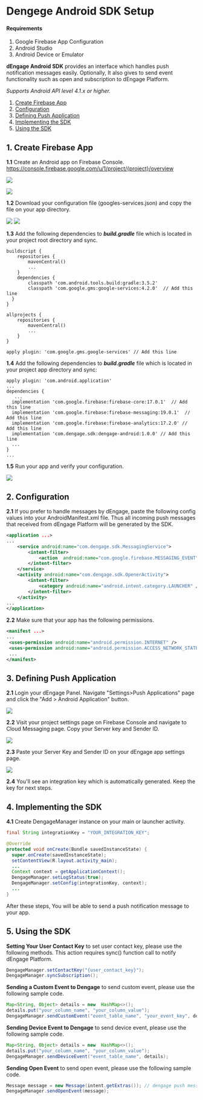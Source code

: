 
# Dengege Android SDK Setup

  

#### **Requirements**
 1. Google Firebase App Configuration
 2. Android Studio
 3. Android Device or Emulator

**dEngage Android SDK** provides an interface which handles push notification messages easily. Optionally, It also gives to send event functionality such as open and subscription to dEngage Platform.

*Supports Android API level 4.1.x or higher.*

 1. [Create Firebase App](#1-create-firebase-app)
 2.  [Configuration](#2-configuration)
 3. [Defining Push Application](#3-defining-push-application)
 4.  [Implementing the SDK](#4-implementing-the-sdk)
 5. [Using the SDK](#5-using-the-sdk)

## 1. Create Firebase App

**1.1** Create an Android app on Firebase Console. https://console.firebase.google.com/u/1/project/{project}/overview

![](./images/CreateAppStep1.png)

![](./images/CreateAppStep2.png)

**1.2** Download your configuration file  (googles-services.json) and copy the file on your app directory.

![](./images/DownloadConfigFile.png)
![](./images/CopyConfig.png)

**1.3** Add the following dependencies to ***build.gradle*** file which is located in your project root directory and sync.

    buildscript {  
        repositories {  
            mavenCentral()  
            ...    
        }  
        dependencies {  
            classpath 'com.android.tools.build:gradle:3.5.2'  
            classpath 'com.google.gms:google-services:4.2.0'  // Add this line
      }  
    }  
      
    allprojects {  
        repositories {  
            mavenCentral()  
            ...
        }  
    }
      
    apply plugin: 'com.google.gms.google-services' // Add this line
  
**1.4** Add the following dependencies to ***build.gradle*** file which is located in your project app directory and sync:
	
    apply plugin: 'com.android.application'
    ...
    dependencies {  
       ...
      implementation 'com.google.firebase:firebase-core:17.0.1'  // Add this line
      implementation 'com.google.firebase:firebase-messaging:19.0.1'  // Add this line
      implementation 'com.google.firebase:firebase-analytics:17.2.0' // Add this line
      implementation 'com.dengage.sdk:dengage-android:1.0.0' // Add this line
      ...
    }
    ...

**1.5** Run your app and verify your configuration.

![](./images/CompleteAppCreate.png)


## 2. Configuration

**2.1**  If you prefer to handle messages by dEngage, paste the following config values into your AndroidManifest.xml file. Thus all incoming push messages that received from dEngage Platform will be generated by the SDK.

```xml
<application ...>
...
	<service android:name="com.dengage.sdk.MessagingService">
		<intent-filter>
			<action  android:name="com.google.firebase.MESSAGING_EVENT"/>
		</intent-filter>
	</service>
	<activity android:name="com.dengage.sdk.OpenerActivity">  
		<intent-filter> 
			<category android:name="android.intent.category.LAUNCHER" />  
		</intent-filter>
	</activity>
...
</application>
```
**2.2** Make sure that your app has the following permissions.

```xml
<manifest ...>  
...
 <uses-permission android:name="android.permission.INTERNET" />  
 <uses-permission android:name="android.permission.ACCESS_NETWORK_STATE" />
 ...
</manifest>
```

## 3. Defining Push Application

**2.1** Login your dEngage Panel. Navigate "Settings>Push Applications" page and click the "Add > Android Application" button. 

![](./images/NavigateApplications.png)

**2.2** Visit your project settings page on Firebase Console and navigate to Cloud Messaging page. Copy your Server key and Sender ID.

![](./images/CopySenderKey.png)

**2.3** Paste your Server Key and Sender ID on your dEngage app settings page.

![](./images/PasteSenderKey.png)

**2.4** You'll see an integration key which is automatically generated. Keep the key for next steps.
  
## 4. Implementing the SDK
 
**4.1**  Create DengageManager instance on your main or launcher activity. 

```java
final String integrationKey = "YOUR_INTEGRATION_KEY";  

@Override  
protected void onCreate(Bundle savedInstanceState) {  
  super.onCreate(savedInstanceState);  
  setContentView(R.layout.activity_main); 
  ...
  Context context = getApplicationContext();  
  DengageManager.setLogStatus(true);  
  DengageManager.setConfig(integrationKey, context);  
  ...
}
```

After these steps, You will be able to send a push notification message to your app.


## 5. Using the SDK

**Setting Your User Contact Key** 
to set user contact key, please use the following methods. This action requires sync() function call to notify dEngage Platform.

```java
DengageManager.setContactKey("{user_contact_key}");
DengageManager.syncSubscription();
```

**Sending a Custom Event to Dengage** 
to send custom event, please use the following sample code.

```java
Map<String, Object> details = new  HashMap<>();
details.put("your_column_name", "your_column_value");
DengageManager.sendCustomEvent("event_table_name", "your_event_key", details);
```

**Sending Device Event to Dengage** 
to send device event, please use the following sample code.

```java
Map<String, Object> details = new  HashMap<>();
details.put("your_column_name", "your_column_value");
DengageManager.sendDeviceEvent("event_table_name", details);
``` 
 **Sending Open Event** 
 to send open event, please use the following sample code.

```java
Message message = new Message(intent.getExtras()); // dengage push message payload.
DengageManager.sendOpenEvent(message);
``` 
